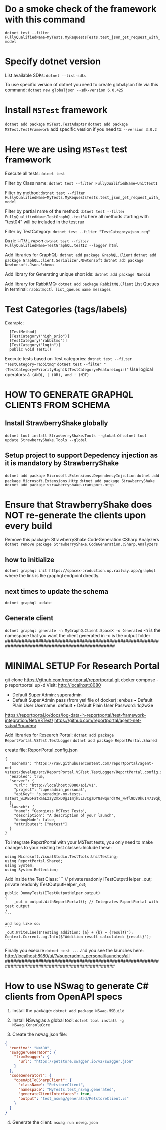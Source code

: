 # Do a smoke check of the framework with this command
`dotnet test --filter FullyQualifiedName~MyTests.MyRequestsTests.test_json_get_request_with_model`

# Specify dotnet version

List available SDKs:
`dotnet --list-sdks`

To use specific version of dotnet you need to create global.json file via this command:
`dotnet new globaljson --sdk-version 6.0.425`

# Install `MSTest` framework

`dotnet add package MSTest.TestAdapter`
`dotnet add package MSTest.TestFramework`
add specific version if you need to: `--version 3.0.2`

# Here we are using `MSTest` test framework

Execute all tests:
`dotnet test`

Filter by Class name:
`dotnet test --filter FullyQualifiedName~UnitTest1`

Filter by method:
`dotnet test --filter FullyQualifiedName~MyTests.MyRequestsTests.test_json_get_request_with_model`

Filter by partial name of the method:
`dotnet test --filter FullyQualifiedName~TestGraphQL.test04`
here all methods starting with "test04" will be included in the test run

Filter by TestCategory:
`dotnet test --filter "TestCategory=json_req"`

Basic HTML report
`dotnet test --filter FullyQualifiedName~TestGraphQL.test12 --logger html`

Add libraries for GraphQL:
`dotnet add package GraphQL.Client`
`dotnet add package GraphQL.Client.Serializer.Newtonsoft`
`dotnet add package Newtonsoft.Json.Schema`

Add library for Generating unique short ids:
`dotnet add package Nanoid`

Add library for RabbitMQ:
`dotnet add package RabbitMQ.Client`
List Queues in terminal:
`rabbitmqctl list_queues name messages`

# Test Categories (tags/labels)

Example:

```
  [TestMethod]
  [TestCategory("high_prio")]
  [TestCategory("rabbitmq")]
  [TestCategory("login")]
  public void Test1()
```

Execute tests based on Test categories:
`dotnet test --filter "TestCategory=rabbitmq"`
`dotnet test --filter "(TestCategory=PriorityHigh)&(TestCategory=FeatureLogin)"`
Use logical operators: `& (AND), | (OR), and ! (NOT)`


# HOW TO GENERATE GRAPHQL CLIENTS FROM SCHEMA ########################################################

## Install StrawberryShake globally
`dotnet tool install StrawberryShake.Tools --global`
or
`dotnet tool update StrawberryShake.Tools --global`

## Setup project to support Depedency injection as it is mandatory by StrawberryShake
`dotnet add package Microsoft.Extensions.DependencyInjection`
`dotnet add package Microsoft.Extensions.Http`
`dotnet add package StrawberryShake`
`dotnet add package StrawberryShake.Transport.Http`

# Ensure that StrawberryShake does NOT re-generate the clients upon every build
Remove this package: StrawberryShake.CodeGeneration.CSharp.Analyzers
`dotnet remove package StrawberryShake.CodeGeneration.CSharp.Analyzers`

## how to initialize 
`dotnet graphql init https://spacex-production.up.railway.app/graphql`
where the link is the graphql endpoint directly.

## next times to update the schema
`dotnet graphql update`

## Generate client
`dotnet graphql generate -n MyGraphQLClient.SpaceX -o Generated`
-n is the namespace that you want the client generated in
-o  is the output folder
################################################################################################


# MINIMAL SETUP For Research Portal ########################################################

git clone <https://github.com/reportportal/reportportal.git>
docker compose -p reportportal up -d
Visit: <http://localhost:8080>

- Default Super Admin: superadmin
- Default Super Admin pass (from yml file of docker): erebus
• Default Plain User Username: default
• Default Plain User Password: 1q2w3e

https://reportportal.io/docs/log-data-in-reportportal/test-framework-integration/Net/VSTest/
https://github.com/reportportal/agent-net-vstest#readme

Add libraries for Research Portal:
`dotnet add package ReportPortal.VSTest.TestLogger`
`dotnet add package ReportPortal.Shared`

create file: ReportPortal.config.json
```
{
  "$schema": "https://raw.githubusercontent.com/reportportal/agent-net-vstest/develop/src/ReportPortal.VSTest.TestLogger/ReportPortal.config.schema",
  "enabled": true,
  "server": {
    "url": "http://localhost:8080/api/v1",
    "project": "superadmin_personal",
    "apiKey": "superadmin-my-tests-mstest_wIKB5FatRmaLzzy2mxD0gIImjk5LevCgaDY8swqordTMe_Kwfl9Dv0kuI47I9qk_"
  },
  "launch": {
    "name": "Georgioss MSTest Tests",
    "description": "A description of your launch",
    "debugMode": false,
    "attributes": ["mstest"]
  }
}
```

To integrate ReportPortal with your MSTest tests, you only need to make changes to your existing test classes:
Include these:

  ```
  using Microsoft.VisualStudio.TestTools.UnitTesting;
  using ReportPortal.Shared;
  using System;
  using System.Reflection;
  ```

Add inside the Test Class:
    ```
    // private readonly ITestOutputHelper _out;
    private readonly ITestOutputHelper_out;

    public DummyTests(ITestOutputHelper output)
    {
        _out = output.WithReportPortal(); // Integrates ReportPortal with test output
    }
    ```

    and log like so:
    ```
    _out.WriteLine($"Testing addition: {a} + {b} = {result}");
    Context.Current.Log.Info($"Addition result calculated: {result}");
    ```

Finally you execute
`dotnet test ...`
and you see the launches here: <http://localhost:8080/ui/?#superadmin_personal/launches/all>
################################################################################################

# How to use NSwag to generate C# clients from OpenAPI specs ########################################################

1) Install the package:
`dotnet add package NSwag.MSBuild`

2) Install NSwag as a global tool:
`dotnet tool install -g NSwag.ConsoleCore`

3) Create the nswag.json file:

```json
{
  "runtime": "Net80",
  "swaggerGenerator": {
    "fromSwagger": {
      "url": "https://petstore.swagger.io/v2/swagger.json"
    }
  },
  "codeGenerators": {
    "openApiToCSharpClient": {
      "className": "PetstoreClient",
      "namespace": "MyTests.test_nswag.generated",
      "generateClientInterfaces": true,
      "output": "test_nswag/generated/PetstoreClient.cs"
    }
  }
}
```

4) Generate the client:
`nswag run nswag.json`
